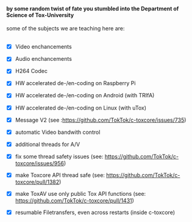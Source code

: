#### by some random twist of fate you stumbled into the Department of Science of Tox-University

some of the subjects we are teaching here are:<br><br>

- [x] Video enchancements
- [x] Audio enchancements
- [x] H264 Codec
- [x] HW accelerated de-/en-coding on Raspberry Pi
- [x] HW accelerated de-/en-coding on Android (with TRIfA)
- [x] HW accelerated de-/en-coding on Linux (with uTox)
- [x] Message V2 (see :https://github.com/TokTok/c-toxcore/issues/735)
- [x] automatic Video bandwith control
- [x] additional threads for A/V
- [x] fix some thread safety issues (see: https://github.com/TokTok/c-toxcore/issues/956)
- [x] make Toxcore API thread safe (see: https://github.com/TokTok/c-toxcore/pull/1382)
- [x] make ToxAV use only public Tox API functions (see: https://github.com/TokTok/c-toxcore/pull/1431)
- [x] resumable Filetransfers, even across restarts (inside c-toxcore)



